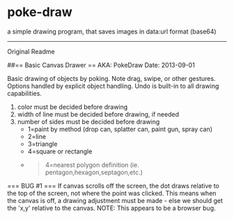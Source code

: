 # poke-draw
a simple drawing program, that saves images in data:url format (base64)


----

Original Readme

##== Basic Canvas Drawer ==
AKA: PokeDraw
Date: 2013-09-01

Basic drawing of objects by poking. Note drag, swipe, or other gestures.
Options handled by explicit object handling. Undo is built-in to all
drawing capabilities. 

1. color must be decided before drawing
2. width of line must be decided before drawing, if needed
3. number of sides must be decided before drawing
    - 1=paint by method (drop can, splatter can, paint gun, spray can)
    - 2=line
    - 3=triangle
    - 4=square or rectangle
    - >4=nearest polygon definition (ie. pentagon,hexagon,septagon,etc.)

=== BUG #1 ===
If canvas scrolls off the screen, the dot draws relative to the top
of the screen, not where the point was clicked. This means when
the canvas is off, a drawing adjustment must be made - else we 
should get the 'x,y' relative to the canvas. NOTE: This appears
to be a browser bug.
